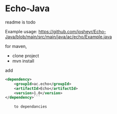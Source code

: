 # Echo-Java
readme is todo

Example usage:
https://github.com/josheyr/Echo-Java/blob/main/src/main/java/ac/echo/Example.java


for maven,
- clone project
- mvn install

add 
```xml
<dependency>
    <groupId>ac.echo</groupId>
    <artifactId>Echo</artifactId>
    <version>1.0</version>
</dependency>```
    
    to dependancies
